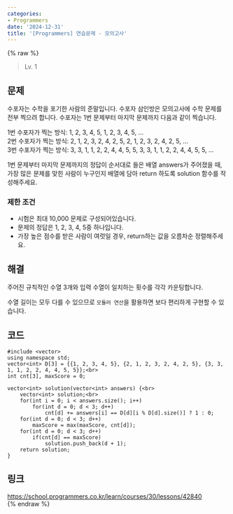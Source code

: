 ```yaml
---
categories:
- Programmers
date: '2024-12-31'
title: '[Programmers] 연습문제 - 모의고사'
---
```


{% raw %}
> Lv. 1<br>

## 문제
수포자는 수학을 포기한 사람의 준말입니다. 수포자 삼인방은 모의고사에 수학 문제를 전부 찍으려 합니다. 수포자는 1번 문제부터 마지막 문제까지 다음과 같이 찍습니다.

1번 수포자가 찍는 방식: 1, 2, 3, 4, 5, 1, 2, 3, 4, 5, ...  
2번 수포자가 찍는 방식: 2, 1, 2, 3, 2, 4, 2, 5, 2, 1, 2, 3, 2, 4, 2, 5, ...  
3번 수포자가 찍는 방식: 3, 3, 1, 1, 2, 2, 4, 4, 5, 5, 3, 3, 1, 1, 2, 2, 4, 4, 5, 5, ...

1번 문제부터 마지막 문제까지의 정답이 순서대로 들은 배열 answers가 주어졌을 때, 가장 많은 문제를 맞힌 사람이 누구인지 배열에 담아 return 하도록 solution 함수를 작성해주세요.

### 제한 조건
-   시험은 최대 10,000 문제로 구성되어있습니다.
-   문제의 정답은 1, 2, 3, 4, 5중 하나입니다.
-   가장 높은 점수를 받은 사람이 여럿일 경우, return하는 값을 오름차순 정렬해주세요.

## 해결
주어진 규칙적인 수열 3개와 입력 수열이 일치하는 횟수를 각각 카운팅합니다.

수열 길이는 모두 다를 수 있으므로 `모듈러 연산`을 활용하면 보다 편리하게 구현할 수 있습니다.

## 코드
```
#include <vector>
using namespace std;
vector<int> D[3] = {{1, 2, 3, 4, 5}, {2, 1, 2, 3, 2, 4, 2, 5}, {3, 3, 1, 1, 2, 2, 4, 4, 5, 5}};<br>
int cnt[3], maxScore = 0;

vector<int> solution(vector<int> answers) {<br>
    vector<int> solution;<br>
    for(int i = 0; i < answers.size(); i++)
        for(int d = 0; d < 3; d++)
            cnt[d] += answers[i] == D[d][i % D[d].size()] ? 1 : 0;
    for(int d = 0; d < 3; d++)
        maxScore = max(maxScore, cnt[d]);
    for(int d = 0; d < 3; d++)
        if(cnt[d] == maxScore)
            solution.push_back(d + 1);
    return solution;
}
```

## 링크
https://school.programmers.co.kr/learn/courses/30/lessons/42840<br>
{% endraw %}